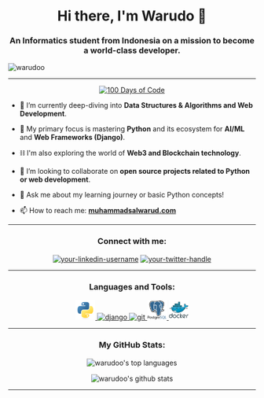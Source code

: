 <h1 align="center">Hi there, I'm Warudo 👋</h1>
<h3 align="center">An Informatics student from Indonesia on a mission to become a world-class developer.</h3>

<p align="left"> <img src="https://komarev.com/ghpvc/?username=warudoo&label=Profile%20views&color=0e75b6&style=flat" alt="warudoo" /> </p>

---

<p align="center">
  <a href="https://github.com/warudoo/100-days-of-code">
    <img src="https://img.shields.io/badge/CHALLENGE-100DaysOfCode-blue?style=for-the-badge" alt="100 Days of Code">
  </a>
</p>

- 🌱 I’m currently deep-diving into **Data Structures & Algorithms and Web Development**.

- 🎯 My primary focus is mastering **Python** and its ecosystem for **AI/ML** and **Web Frameworks (Django)**.

- ⛓️ I'm also exploring the world of **Web3 and Blockchain technology**.

- 👯 I’m looking to collaborate on **open source projects related to Python or web development**.

- 💬 Ask me about my learning journey or basic Python concepts!

- 📫 How to reach me: **[muhammadsalwarud.com](mailto:muhammadsalwarud.com)**

---

<h3 align="center">Connect with me:</h3>
<p align="center">
<a href="[https://linkedin.com/in/your-linkedin-username](https://www.linkedin.com/in/muhamad-salwarud/)" target="blank"><img align="center" src="https://raw.githubusercontent.com/rahuldkjain/github-profile-readme-generator/master/src/images/icons/Social/linked-in-alt.svg" alt="your-linkedin-username" height="30" width="40" /></a>
<a href="https://twitter.com/your-twitter-handle" target="blank"><img align="center" src="https://raw.githubusercontent.com/rahuldkjain/github-profile-readme-generator/master/src/images/icons/Social/twitter.svg" alt="your-twitter-handle" height="30" width="40" /></a>
</p>

---

<h3 align="center">Languages and Tools:</h3>
<p align="center"> 
    <a href="https://www.python.org" target="_blank" rel="noreferrer"> <img src="https://raw.githubusercontent.com/devicons/devicon/master/icons/python/python-original.svg" alt="python" width="40" height="40"/> </a> 
    <a href="https://www.djangoproject.com/" target="_blank" rel="noreferrer"> <img src="https://cdn.worldvectorlogo.com/logos/django.svg" alt="django" width="40" height="40"/> </a> 
    <a href="https://git-scm.com/" target="_blank" rel="noreferrer"> <img src="https://www.vectorlogo.zone/logos/git-scm/git-scm-icon.svg" alt="git" width="40" height="40"/> </a>
    <a href="https://www.postgresql.org" target="_blank" rel="noreferrer"> <img src="https://raw.githubusercontent.com/devicons/devicon/master/icons/postgresql/postgresql-original-wordmark.svg" alt="postgresql" width="40" height="40"/> </a>
    <a href="https://www.docker.com/" target="_blank" rel="noreferrer"> <img src="https://raw.githubusercontent.com/devicons/devicon/master/icons/docker/docker-original-wordmark.svg" alt="docker" width="40" height="40"/> </a>
</p>

---

<h3 align="center">My GitHub Stats:</h3>
<p align="center">
    <img align="center" src="https://github-readme-stats.vercel.app/api/top-langs?username=warudoo&show_icons=true&locale=en&layout=compact&theme=tokyonight" alt="warudoo's top languages" />
</p>
<p align="center">
    <img align="center" src="https://github-readme-stats.vercel.app/api?username=warudoo&show_icons=true&locale=en&theme=tokyonight&count_private=true" alt="warudoo's github stats" />
</p>

---
